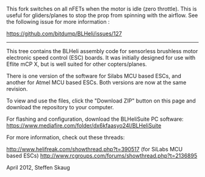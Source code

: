 This fork switches on all nFETs when the motor is idle (zero throttle). This is useful for gliders/planes to stop the prop from spinning with the airflow. See the following issue for more information :

https://github.com/bitdump/BLHeli/issues/127

-----------------------------------------------------------------

This tree contains the BLHeli assembly code for sensorless brushless motor electronic speed control (ESC) boards.
It was initially designed for use with Eflite mCP X, but is well suited for other copters/planes.

There is one version of the software for Silabs MCU based ESCs, and another for Atmel MCU based ESCs.
Both versions are now at the same revision.

To view and use the files, click the "Download ZIP" button on this page and download the repository to your computer.

For flashing and configuration, download the BLHeliSuite PC software:
https://www.mediafire.com/folder/dx6kfaasyo24l/BLHeliSuite

For more information, check out these threads:

http://www.helifreak.com/showthread.php?t=390517 (for SiLabs MCU based ESCs)
http://www.rcgroups.com/forums/showthread.php?t=2136895

April 2012,
Steffen Skaug
